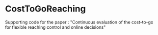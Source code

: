 # CostToGoReaching
Supporting code for the paper : "Continuous evaluation of the cost-to-go for flexible reaching control and online decisions"
